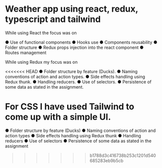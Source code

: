 # Weather app using react, redux, typescript and tailwind

While using React the focus was on

● Use of functional components 
● Hooks use 
● Components reusability 
● Folder structure 
● Redux props injection into the react component 
● Routes management 

While using Redux my focus was on

<<<<<<< HEAD
● Folder structure by feature (Ducks).
● Naming conventions of action and action types.
● Side effects handling using Redux thunk.
● Handling reducers.
● Use of selectors.
● Persistence of some data as stated in the assignment.

For CSS I have used Tailwind to come up with a simple UI.
=======
● Folder structure by feature (Ducks) 
● Naming conventions of action and action types 
● Side effects handling using Redux thunk 
● Handling reducers 
● Use of selectors 
● Persistence of some data as stated in the assignment 
>>>>>>> b1788d3c416738b253c1201d540685283eb9b5cb
